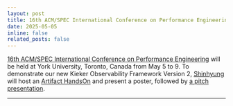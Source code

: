 ```yaml
---
layout: post
title: 16th ACM/SPEC International Conference on Performance Engineering
date: 2025-05-05
inline: false
related_posts: false
---
```


[16th ACM/SPEC International Conference on Performance Engineering](https://icpe2025.spec.org/) will be held at York University, Toronto, Canada from May 5 to 9. To demonstrate our new Kieker Observability Framework Version 2, [Shinhyung](https://www.uni-kiel.de/en/person/yang-shinhyung-70105) will host an [Artifact HandsOn](https://icpe2025.spec.org/artifact/) and present a poster, followed by [a pitch presentation](https://icpe2025.spec.org/program/#Session10).

---
